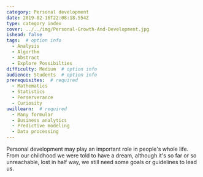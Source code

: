```yaml
---
category: Personal development
date: 2019-02-16T22:08:18.554Z
type: category index
cover: ../../img/Personal-Growth-And-Development.jpg
ishead: false
tags:  # option info
  - Analysis
  - Algorthm
  - Abstract
  - Explore Possibilties
difficulty: Medium  # option info
audience: Students  # option info
prerequisites:  # required
  - Mathematics
  - Statistics
  - Perserverance
  - Curiosity
uwillearn:  # required
  - Many formular
  - Business analytics
  - Predictive modeling
  - Data processing
---
```


Personal development may play an important role in people's whole life. From our childhood we were told to have a dream, although it's so far or so unreachable, lost in half way,  we still need some goals or guidelines to lead us.